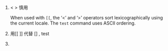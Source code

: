 1. < > 慎用

	When used with `[[`, the ‘<’ and ‘>’ operators sort lexicographically using the current locale. The `test` command uses ASCII ordering.

2. 用[[ ]] 代替 [] , test
3. 
